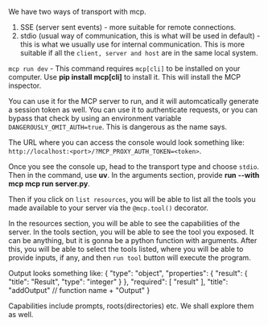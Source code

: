 We have two ways of transport with mcp. 
1. SSE (server sent events) - more suitable for remote connections.
2. stdio (usual way of communication, this is what will be used in default) - this is what we usually use for internal communication. This is more suitable if all the `client, server and host` are in the same local system.

`mcp run dev` - This command requires `mcp[cli]` to be installed on your computer. Use
**pip install mcp[cli]** to install it. This will install the MCP inspector. 

You can use it for the MCP server to run, and it will automcatically generate a session token as well. You can use it to authenticate requests, or you can bypass that check by using an environment variable `DANGEROUSLY_OMIT_AUTH=true`. This is dangerous as the name says.

The URL where you can access the console would look something like:
`http://localhost:<port>/?MCP_PROXY_AUTH_TOKEN=<token>`.

Once you see the console up, 
head to the transport type and choose `stdio`. Then in the command, use **uv**.
In the arguments section, provide **run --with mcp mcp run server.py**.

Then if you click on `list resources`, you will be able to list all the tools you made available to your server via the `@mcp.tool()` decorator.

In the resources section, you will be able to see the capabilities of the server.
In the tools section, you will be able to see the tool you exposed. It can be anything, but it is gonna be a python function with arguments. After this, you will be able to select the tools listed, where you will be able to provide inputs, if any, and then `run tool` button will execute the program.

Output looks something like:
{
  "type": "object",
  "properties": {
    "result": {
      "title": "Result",
      "type": "integer"
    }
  },
  "required": [
    "result"
  ],
  "title": "addOutput" // function name + "Output"
}


Capabilities include prompts, roots(directories) etc. We shall explore them as well.